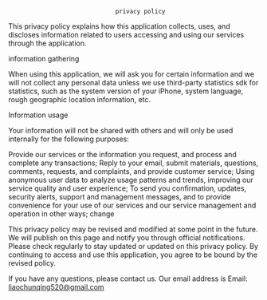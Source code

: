                                   privacy policy

This privacy policy explains how this application collects, uses, and discloses information related to users accessing and using our services through the application.

information gathering

When using this application, we will ask you for certain information and we will not collect any personal data unless we use third-party statistics sdk for statistics, such as the system version of your iPhone, system language, rough geographic location information, etc.

Information usage

Your information will not be shared with others and will only be used internally for the following purposes:

Provide our services or the information you request, and process and complete any transactions;
Reply to your email, submit materials, questions, comments, requests, and complaints, and provide customer service;
Using anonymous user data to analyze usage patterns and trends, improving our service quality and user experience;
To send you confirmation, updates, security alerts, support and management messages, and to provide convenience for your use of our services and our service management and operation in other ways;
change

This privacy policy may be revised and modified at some point in the future. We will publish on this page and notify you through official notifications. Please check regularly to stay updated or updated on this privacy policy. By continuing to access and use this application, you agree to be bound by the revised policy.

If you have any questions, please contact us. Our email address is
Email: liaochunqing520@gmail.com
